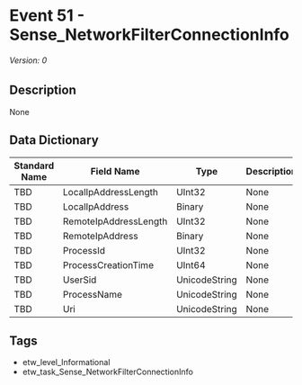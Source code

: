 # Event 51 - Sense_NetworkFilterConnectionInfo
###### Version: 0

## Description
None

## Data Dictionary
|Standard Name|Field Name|Type|Description|Sample Value|
|---|---|---|---|---|
|TBD|LocalIpAddressLength|UInt32|None|`None`|
|TBD|LocalIpAddress|Binary|None|`None`|
|TBD|RemoteIpAddressLength|UInt32|None|`None`|
|TBD|RemoteIpAddress|Binary|None|`None`|
|TBD|ProcessId|UInt32|None|`None`|
|TBD|ProcessCreationTime|UInt64|None|`None`|
|TBD|UserSid|UnicodeString|None|`None`|
|TBD|ProcessName|UnicodeString|None|`None`|
|TBD|Uri|UnicodeString|None|`None`|

## Tags
* etw_level_Informational
* etw_task_Sense_NetworkFilterConnectionInfo
